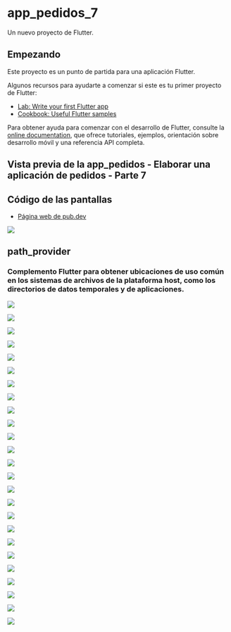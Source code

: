 # app_pedidos_7

Un nuevo proyecto de Flutter.

## Empezando

Este proyecto es un punto de partida para una aplicación Flutter.

Algunos recursos para ayudarte a comenzar si este es tu primer proyecto de Flutter:

- [Lab: Write your first Flutter app](https://docs.flutter.dev/get-started/codelab)
- [Cookbook: Useful Flutter samples](https://docs.flutter.dev/cookbook)

Para obtener ayuda para comenzar con el desarrollo de Flutter, consulte la
[online documentation](https://docs.flutter.dev/), que ofrece tutoriales,
ejemplos, orientación sobre desarrollo móvil y una referencia API completa.

## Vista previa de la app_pedidos - Elaborar una aplicación de pedidos - Parte 7

## Código de las pantallas

- [Página web de pub.dev](https://pub.dev/)

![](img/pantalla1.png)

## path_provider
### Complemento Flutter para obtener ubicaciones de uso común en los sistemas de archivos de la plataforma host, como los directorios de datos temporales y de aplicaciones. 

![](img/pantalla2.png)

![](img/pantalla3.png)

![](img/pantalla4.png)

![](img/pantalla5.png)

![](img/pantalla6.png)

![](img/pantalla7.png)

![](img/pantalla8.png)

![](img/pantalla9.png)

![](img/pantalla10.png)

![](img/pantalla11.png)

![](img/pantalla12.png)

![](img/pantalla13.png)

![](img/pantalla14.png)

![](img/pantalla15.png)

![](img/pantalla16.png)

![](img/pantalla17.png)

![](img/pantalla18.png)

![](img/pantalla19.png)

![](img/pantalla20.png)

![](img/pantalla21.png)

![](img/pantalla22.png)

![](img/pantalla23.png)

![](img/pantalla24.png)

![](img/pantalla25.png)

![](img/pantalla26.png)